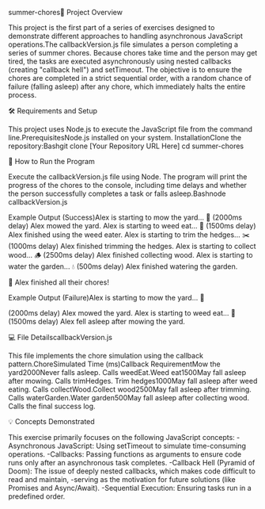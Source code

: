 summer-chores📝 
Project Overview

This project is the first part of a series of exercises designed to demonstrate different approaches to handling asynchronous JavaScript operations.The callbackVersion.js file simulates a person completing a series of summer chores. 
Because chores take time and the person may get tired, the tasks are executed asynchronously using nested callbacks (creating "callback hell") and setTimeout. The objective is to ensure the chores are completed in a strict sequential order, 
with a random chance of failure (falling asleep) after any chore, which immediately halts the entire process.

🛠️ Requirements and Setup

This project uses Node.js to execute the JavaScript file from the command line.PrerequisitesNode.js installed on your system.
InstallationClone the repository:Bashgit clone [Your Repository URL Here]
cd summer-chores

🏃 How to Run the Program

Execute the callbackVersion.js file using Node. The program will print the progress of the chores to the console, including time delays and whether the person successfully completes a task or falls asleep.Bashnode callbackVersion.js

Example Output (Success)Alex is starting to mow the yard... 🚜
(2000ms delay)
Alex mowed the yard.
Alex is starting to weed eat... 🌱
(1500ms delay)
Alex finished using the weed eater.
Alex is starting to trim the hedges... ✂️
(1000ms delay)
Alex finished trimming the hedges.
Alex is starting to collect wood... 🪵
(2500ms delay)
Alex finished collecting wood.
Alex is starting to water the garden... 💧
(500ms delay)
Alex finished watering the garden.

🎉 Alex finished all their chores!

Example Output (Failure)Alex is starting to mow the yard... 🚜

(2000ms delay)
Alex mowed the yard.
Alex is starting to weed eat... 🌱
(1500ms delay)
Alex fell asleep after mowing the yard.

💻 File DetailscallbackVersion.js

This file implements the chore simulation using the callback pattern.ChoreSimulated Time (ms)Callback RequirementMow the yard2000Never falls asleep. Calls weedEat.Weed eat1500May fall asleep after mowing. Calls trimHedges.
Trim hedges1000May fall asleep after weed eating. Calls collectWood.Collect wood2500May fall asleep after trimming. Calls waterGarden.Water garden500May fall asleep after collecting wood. Calls the final success log.

💡 Concepts Demonstrated

This exercise primarily focuses on the following JavaScript concepts:
-Asynchronous JavaScript: Using setTimeout to simulate time-consuming operations.
-Callbacks: Passing functions as arguments to ensure code runs only after an asynchronous task completes.
-Callback Hell (Pyramid of Doom): The issue of deeply nested callbacks, which makes code difficult to read and maintain, 
-serving as the motivation for future solutions (like Promises and Async/Await).
-Sequential Execution: Ensuring tasks run in a predefined order.
